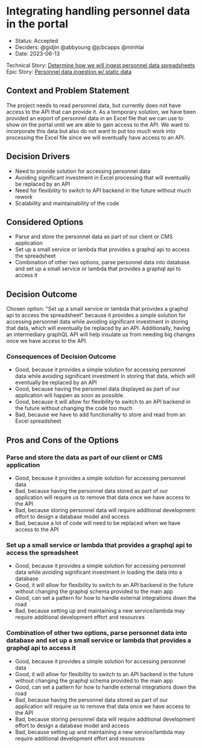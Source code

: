 # Integrating handling personnel data in the portal

- Status: Accepted
- Deciders: @gidjin @abbyoung @jcbcapps @minhlai
- Date: 2023-06-13

Technical Story: [Determine how we will ingest personnel data spreadsheets](https://app.shortcut.com/orbit-truss/story/2051/determine-how-we-will-ingest-personnel-data-spreadsheets-in-order-to-display-data-on-the-portal)
Epic Story: [Personnel data ingestion w/ static data](https://app.shortcut.com/orbit-truss/epic/2068)

## Context and Problem Statement

The project needs to read personnel data, but currently does not have access to the API that can provide it. As a temporary solution, we have been provided an export of personnel data in an Excel file that we can use to show on the portal until we are able to gain access to the API. We want to incorporate this data but also do not want to put too much work into processing the Excel file since we will eventually have access to an API.

## Decision Drivers

- Need to provide solution for accessing personnel data
- Avoiding significant investment in Excel processing that will eventually be replaced by an API
- Need for flexibility to switch to API backend in the future without much rework
- Scalability and maintainability of the code

## Considered Options

- Parse and store the personnel data as part of our client or CMS application
- Set up a small service or lambda that provides a graphql api to access the spreadsheet
- Combination of other two options, parse personnel data into database and set up a small service or lambda that provides a graphql api to access it

## Decision Outcome

Chosen option: "Set up a small service or lambda that provides a graphql api to access the spreadsheet" because it provides a simple solution for accessing personnel data while avoiding significant investment in storing that data, which will eventually be replaced by an API. Additionally, having an intermediary graphQL API will help insulate us from needing big changes once we have access to the API.

### Consequences of Decision Outcome

- Good, because it provides a simple solution for accessing personnel data while avoiding significant investment in storing that data, which will eventually be replaced by an API
- Good, because having the personnel data displayed as part of our application will happen as soon as possible.
- Good, because it will allow for flexibility to switch to an API backend in the future without changing the code too much
- Bad, because we have to add functionality to store and read from an Excel spreadsheet

## Pros and Cons of the Options

### Parse and store the data as part of our client or CMS application

- Good, because it provides a simple solution for accessing personnel data
- Bad, because having the personnel data stored as part of our application will require us to remove that data once we have access to the API
- Bad, because storing personnel data will require additional development effort to design a database model and access
- Bad, because a lot of code will need to be replaced when we have access to the API

### Set up a small service or lambda that provides a graphql api to access the spreadsheet

- Good, because it provides a simple solution for accessing personnel data while avoiding significant investment in loading the data into a database
- Good, it will allow for flexibility to switch to an API backend in the future without changing the graphql schema provided to the main app
- Good, can set a pattern for how to handle external integrations down the road
- Bad, because setting up and maintaining a new service/lambda may require additional development effort and resources

### Combination of other two options, parse personnel data into database and set up a small service or lambda that provides a graphql api to access it

- Good, because it provides a simple solution for accessing personnel data
- Good, it will allow for flexibility to switch to an API backend in the future without changing the graphql schema provided to the main app
- Good, can set a pattern for how to handle external integrations down the road
- Bad, because having the personnel data stored as part of our application will require us to remove that data once we have access to the API
- Bad, because storing personnel data will require additional development effort to design a database model and access
- Bad, because setting up and maintaining a new service/lambda may require additional development effort and resources
